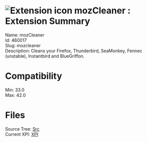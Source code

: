 # ![Extension icon](https://addons.thunderbird.net/user-media/addon_icons/460/460017-64.png?modified=1438418261) mozCleaner : Extension Summary

Name: mozCleaner  
Id: 460017  
Slug: mozcleaner  
Description: Cleans your Firefox, Thunderbird, SeaMonkey, Fennec (unstable), Instantbird and BlueGriffon.
  

# Compatibility
Min: 33.0  
Max: 42.0  

# Files

Source Tree: [Src](C:/Dev/Thunderbird/ThunderKdB/xall/xOther/460017-mozcleaner/src)  
Current XPI: [XPI](C:/Dev/Thunderbird/ThunderKdB/xall/xOther/460017-mozcleaner/xpi)  



